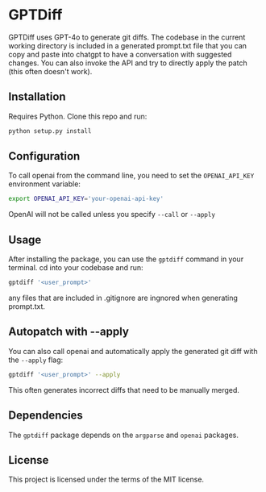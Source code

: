 # GPTDiff

GPTDiff uses GPT-4o to generate git diffs. The codebase in the current working directory is included in a generated prompt.txt file that you can copy and paste into chatgpt to have a conversation with suggested changes. You can also invoke the API and try to directly apply the patch (this often doesn't work).

## Installation

Requires Python. Clone this repo and run:

```bash
python setup.py install
```

## Configuration

To call openai from the command line, you need to set the `OPENAI_API_KEY` environment variable:

```bash
export OPENAI_API_KEY='your-openai-api-key'
```

OpenAI will not be called unless you specify `--call` or `--apply`

## Usage

After installing the package, you can use the `gptdiff` command in your terminal. cd into your codebase and run:

```bash
gptdiff '<user_prompt>'
```

any files that are included in .gitignore are ingnored when generating prompt.txt.

## Autopatch with --apply

You can also call openai and automatically apply the generated git diff with the `--apply` flag:

```bash
gptdiff '<user_prompt>' --apply
```

This often generates incorrect diffs that need to be manually merged.

## Dependencies

The `gptdiff` package depends on the `argparse` and `openai` packages.

## License

This project is licensed under the terms of the MIT license.

